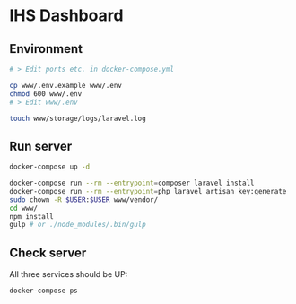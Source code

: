 # IHS Dashboard

## Environment

```bash
# > Edit ports etc. in docker-compose.yml

cp www/.env.example www/.env
chmod 600 www/.env
# > Edit www/.env

touch www/storage/logs/laravel.log
```

## Run server

```bash
docker-compose up -d

docker-compose run --rm --entrypoint=composer laravel install
docker-compose run --rm --entrypoint=php laravel artisan key:generate
sudo chown -R $USER:$USER www/vendor/
cd www/
npm install
gulp # or ./node_modules/.bin/gulp
```

## Check server

All three services should be UP:

```bash
docker-compose ps
```
